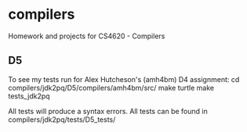 compilers
=========

Homework and projects for CS4620 - Compilers

D5
-------------
To see my tests run for Alex Hutcheson's (amh4bm) D4 assignment:
		cd compilers/jdk2pq/D5/compilers/amh4bm/src/
		make turtle
		make tests_jdk2pq

All tests will produce a syntax errors. All tests can be found in
		compilers/jdk2pq/tests/D5_tests/